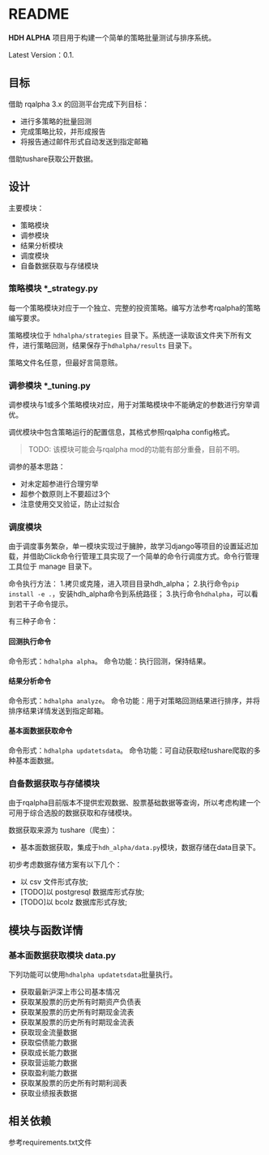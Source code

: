 # README

**HDH ALPHA** 项目用于构建一个简单的策略批量测试与排序系统。

Latest Version：0.1.

## 目标

借助 rqalpha 3.x 的回测平台完成下列目标：
- 进行多策略的批量回测
- 完成策略比较，并形成报告
- 将报告通过邮件形式自动发送到指定邮箱

借助tushare获取公开数据。

## 设计

主要模块：
- 策略模块
- 调参模块
- 结果分析模块
- 调度模块
- 自备数据获取与存储模块

### 策略模块 *_strategy.py

每一个策略模块对应于一个独立、完整的投资策略。编写方法参考rqalpha的策略编写要求。

策略模块位于 ```hdhalpha/strategies``` 目录下。系统逐一读取该文件夹下所有文件，进行策略回测，结果保存于```hdhalpha/results``` 目录下。

策略文件名任意，但最好言简意赅。

### 调参模块 *_tuning.py

调参模块与1或多个策略模块对应，用于对策略模块中不能确定的参数进行穷举调优。

调优模块中包含策略运行的配置信息，其格式参照rqalpha config格式。

> TODO: 该模块可能会与rqalpha mod的功能有部分重叠，目前不明。

调参的基本思路：
- 对未定超参进行合理穷举
- 超参个数原则上不要超过3个
- 注意使用交叉验证，防止过拟合

### 调度模块

由于调度事务繁杂，单一模块实现过于臃肿，故学习django等项目的设置延迟加载，并借助Click命令行管理工具实现了一个简单的命令行调度方式。命令行管理工具位于 manage 目录下。

命令执行方法：
1.拷贝或克隆，进入项目目录hdh_alpha；
2.执行命令```pip install -e .```，安装hdh_alpha命令到系统路径；
3.执行命令```hdhalpha```，可以看到若干子命令提示。

有三种子命令：

#### 回测执行命令 

命令形式：```hdhalpha alpha```。
命令功能：执行回测，保持结果。

#### 结果分析命令 
命令形式：```hdhalpha analyze```。
命令功能：用于对策略回测结果进行排序，并将排序结果详情发送到指定邮箱。
#### 基本面数据获取命令
命令形式：```hdhalpha updatetsdata```。
命令功能：可自动获取经tushare爬取的多种基本面数据。
 
### 自备数据获取与存储模块

由于rqalpha目前版本不提供宏观数据、股票基础数据等查询，所以考虑构建一个可用于综合选股的数据获取和存储模块。

数据获取来源为 tushare（爬虫）：
- 基本面数据获取，集成于```hdh_alpha/data.py```模块，数据存储在data目录下。

初步考虑数据存储方案有以下几个：
- 以 csv 文件形式存放;
- [TODO]以 postgresql 数据库形式存放;
- [TODO]以 bcolz 数据库形式存放;

## 模块与函数详情

### 基本面数据获取模块 data.py

下列功能可以使用```hdhalpha updatetsdata```批量执行。
- 获取最新沪深上市公司基本情况
- 获取某股票的历史所有时期资产负债表 
- 获取某股票的历史所有时期现金流表 
- 获取某股票的历史所有时期现金流表
- 获取现金流量数据
- 获取偿债能力数据
- 获取成长能力数据
- 获取营运能力数据   
- 获取盈利能力数据
- 获取某股票的历史所有时期利润表
- 获取业绩报表数据     
    

## 相关依赖

参考requirements.txt文件





